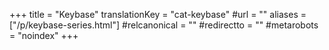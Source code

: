 +++
title = "Keybase"
translationKey = "cat-keybase"
#url = ""
aliases = ["/p/keybase-series.html"]
#relcanonical = ""
#redirectto = ""
#metarobots = "noindex"
+++
